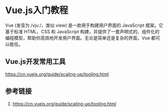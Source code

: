 # Vue.js入门教程

Vue (发音为 /vjuː/，类似 view) 是一款用于构建用户界面的 JavaScript 框架。它基于标准 HTML、CSS 和 JavaScript 构建，并提供了一套声明式的、组件化的编程模型，帮助你高效地开发用户界面。无论是简单还是复杂的界面，Vue 都可以胜任。


## Vue.js开发常用工具
https://cn.vuejs.org/guide/scaling-up/tooling.html



## 参考链接
1. https://cn.vuejs.org/guide/scaling-up/tooling.html